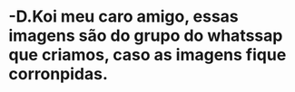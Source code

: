 # -D.Koi meu caro amigo, essas imagens são do grupo do whatssap que criamos, caso as imagens fique corronpidas.
